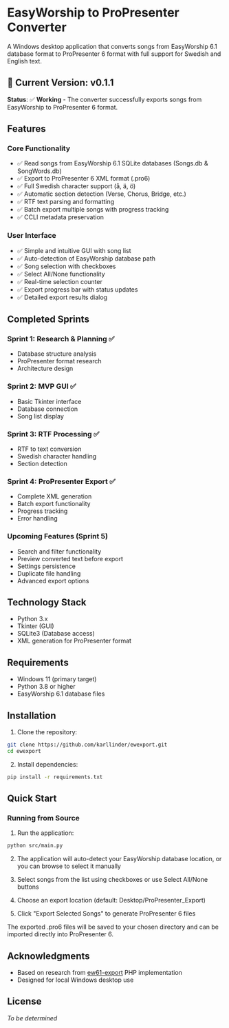 # EasyWorship to ProPresenter Converter

A Windows desktop application that converts songs from EasyWorship 6.1 database format to ProPresenter 6 format with full support for Swedish and English text.

## 🎉 Current Version: v0.1.1

**Status**: ✅ **Working** - The converter successfully exports songs from EasyWorship to ProPresenter 6 format.

## Features

### Core Functionality
- ✅ Read songs from EasyWorship 6.1 SQLite databases (Songs.db & SongWords.db)
- ✅ Export to ProPresenter 6 XML format (.pro6)
- ✅ Full Swedish character support (å, ä, ö)
- ✅ Automatic section detection (Verse, Chorus, Bridge, etc.)
- ✅ RTF text parsing and formatting
- ✅ Batch export multiple songs with progress tracking
- ✅ CCLI metadata preservation

### User Interface
- ✅ Simple and intuitive GUI with song list
- ✅ Auto-detection of EasyWorship database path
- ✅ Song selection with checkboxes
- ✅ Select All/None functionality
- ✅ Real-time selection counter
- ✅ Export progress bar with status updates
- ✅ Detailed export results dialog

## Completed Sprints

### Sprint 1: Research & Planning ✅
- Database structure analysis
- ProPresenter format research
- Architecture design

### Sprint 2: MVP GUI ✅
- Basic Tkinter interface
- Database connection
- Song list display

### Sprint 3: RTF Processing ✅
- RTF to text conversion
- Swedish character handling
- Section detection

### Sprint 4: ProPresenter Export ✅
- Complete XML generation
- Batch export functionality
- Progress tracking
- Error handling

### Upcoming Features (Sprint 5)

- Search and filter functionality
- Preview converted text before export
- Settings persistence
- Duplicate file handling
- Advanced export options

## Technology Stack

- Python 3.x
- Tkinter (GUI)
- SQLite3 (Database access)
- XML generation for ProPresenter format

## Requirements

- Windows 11 (primary target)
- Python 3.8 or higher
- EasyWorship 6.1 database files

## Installation

1. Clone the repository:
```bash
git clone https://github.com/karllinder/ewexport.git
cd ewexport
```

2. Install dependencies:
```bash
pip install -r requirements.txt
```

## Quick Start

### Running from Source

1. Run the application:
```bash
python src/main.py
```

2. The application will auto-detect your EasyWorship database location, or you can browse to select it manually

3. Select songs from the list using checkboxes or use Select All/None buttons

4. Choose an export location (default: Desktop/ProPresenter_Export)

5. Click "Export Selected Songs" to generate ProPresenter 6 files

The exported .pro6 files will be saved to your chosen directory and can be imported directly into ProPresenter 6.

## Acknowledgments

- Based on research from [ew61-export](https://github.com/jamesinglis/ew61-export) PHP implementation
- Designed for local Windows desktop use

## License

*To be determined*